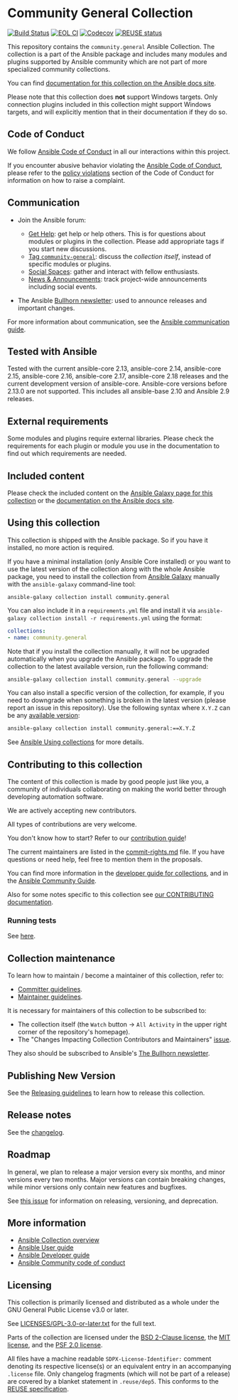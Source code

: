 <!--
Copyright (c) Ansible Project
GNU General Public License v3.0+ (see LICENSES/GPL-3.0-or-later.txt or https://www.gnu.org/licenses/gpl-3.0.txt)
SPDX-License-Identifier: GPL-3.0-or-later
-->

# Community General Collection

[![Build Status](https://dev.azure.com/ansible/community.general/_apis/build/status/CI?branchName=main)](https://dev.azure.com/ansible/community.general/_build?definitionId=31)
[![EOL CI](https://github.com/ansible-collections/community.general/workflows/EOL%20CI/badge.svg?event=push)](https://github.com/ansible-collections/community.general/actions)
[![Codecov](https://img.shields.io/codecov/c/github/ansible-collections/community.general)](https://codecov.io/gh/ansible-collections/community.general)
[![REUSE status](https://api.reuse.software/badge/github.com/ansible-collections/community.general)](https://api.reuse.software/info/github.com/ansible-collections/community.general)

This repository contains the `community.general` Ansible Collection. The collection is a part of the Ansible package and includes many modules and plugins supported by Ansible community which are not part of more specialized community collections.

You can find [documentation for this collection on the Ansible docs site](https://docs.ansible.com/ansible/latest/collections/community/general/).

Please note that this collection does **not** support Windows targets. Only connection plugins included in this collection might support Windows targets, and will explicitly mention that in their documentation if they do so.

## Code of Conduct

We follow [Ansible Code of Conduct](https://docs.ansible.com/ansible/latest/community/code_of_conduct.html) in all our interactions within this project.

If you encounter abusive behavior violating the [Ansible Code of Conduct](https://docs.ansible.com/ansible/latest/community/code_of_conduct.html), please refer to the [policy violations](https://docs.ansible.com/ansible/latest/community/code_of_conduct.html#policy-violations) section of the Code of Conduct for information on how to raise a complaint.

## Communication

* Join the Ansible forum:
  * [Get Help](https://forum.ansible.com/c/help/6): get help or help others. This is for questions about modules or plugins in the collection. Please add appropriate tags if you start new discussions.
  * [Tag `community-general`](https://forum.ansible.com/tag/community-general): discuss the *collection itself*, instead of specific modules or plugins.
  * [Social Spaces](https://forum.ansible.com/c/chat/4): gather and interact with fellow enthusiasts.
  * [News & Announcements](https://forum.ansible.com/c/news/5): track project-wide announcements including social events.

* The Ansible [Bullhorn newsletter](https://docs.ansible.com/ansible/devel/community/communication.html#the-bullhorn): used to announce releases and important changes.

For more information about communication, see the [Ansible communication guide](https://docs.ansible.com/ansible/devel/community/communication.html).

## Tested with Ansible

Tested with the current ansible-core 2.13, ansible-core 2.14, ansible-core 2.15, ansible-core 2.16, ansible-core 2.17, ansible-core 2.18 releases and the current development version of ansible-core. Ansible-core versions before 2.13.0 are not supported. This includes all ansible-base 2.10 and Ansible 2.9 releases.

## External requirements

Some modules and plugins require external libraries. Please check the requirements for each plugin or module you use in the documentation to find out which requirements are needed.

## Included content

Please check the included content on the [Ansible Galaxy page for this collection](https://galaxy.ansible.com/ui/repo/published/community/general/) or the [documentation on the Ansible docs site](https://docs.ansible.com/ansible/latest/collections/community/general/).

## Using this collection

This collection is shipped with the Ansible package. So if you have it installed, no more action is required.

If you have a minimal installation (only Ansible Core installed) or you want to use the latest version of the collection along with the whole Ansible package, you need to install the collection from [Ansible Galaxy](https://galaxy.ansible.com/ui/repo/published/community/general/) manually with the `ansible-galaxy` command-line tool:

    ansible-galaxy collection install community.general

You can also include it in a `requirements.yml` file and install it via `ansible-galaxy collection install -r requirements.yml` using the format:

```yaml
collections:
- name: community.general
```

Note that if you install the collection manually, it will not be upgraded automatically when you upgrade the Ansible package. To upgrade the collection to the latest available version, run the following command:

```bash
ansible-galaxy collection install community.general --upgrade
```

You can also install a specific version of the collection, for example, if you need to downgrade when something is broken in the latest version (please report an issue in this repository). Use the following syntax where `X.Y.Z` can be any [available version](https://galaxy.ansible.com/ui/repo/published/community/general/):

```bash
ansible-galaxy collection install community.general:==X.Y.Z
```

See [Ansible Using collections](https://docs.ansible.com/ansible/latest/user_guide/collections_using.html) for more details.

## Contributing to this collection

The content of this collection is made by good people just like you, a community of individuals collaborating on making the world better through developing automation software.

We are actively accepting new contributors.

All types of contributions are very welcome.

You don't know how to start? Refer to our [contribution guide](https://github.com/ansible-collections/community.general/blob/main/CONTRIBUTING.md)!

The current maintainers are listed in the [commit-rights.md](https://github.com/ansible-collections/community.general/blob/main/commit-rights.md#people) file. If you have questions or need help, feel free to mention them in the proposals.

You can find more information in the [developer guide for collections](https://docs.ansible.com/ansible/devel/dev_guide/developing_collections.html#contributing-to-collections), and in the [Ansible Community Guide](https://docs.ansible.com/ansible/latest/community/index.html).

Also for some notes specific to this collection see [our CONTRIBUTING documentation](https://github.com/ansible-collections/community.general/blob/main/CONTRIBUTING.md).

### Running tests

See [here](https://docs.ansible.com/ansible/devel/dev_guide/developing_collections.html#testing-collections).

## Collection maintenance

To learn how to maintain / become a maintainer of this collection, refer to:

* [Committer guidelines](https://github.com/ansible-collections/community.general/blob/main/commit-rights.md).
* [Maintainer guidelines](https://github.com/ansible/community-docs/blob/main/maintaining.rst).

It is necessary for maintainers of this collection to be subscribed to:

* The collection itself (the `Watch` button → `All Activity` in the upper right corner of the repository's homepage).
* The "Changes Impacting Collection Contributors and Maintainers" [issue](https://github.com/ansible-collections/overview/issues/45).

They also should be subscribed to Ansible's [The Bullhorn newsletter](https://docs.ansible.com/ansible/devel/community/communication.html#the-bullhorn).

## Publishing New Version

See the [Releasing guidelines](https://github.com/ansible/community-docs/blob/main/releasing_collections.rst) to learn how to release this collection.

## Release notes

See the [changelog](https://github.com/ansible-collections/community.general/blob/main/CHANGELOG.md).

## Roadmap

In general, we plan to release a major version every six months, and minor versions every two months. Major versions can contain breaking changes, while minor versions only contain new features and bugfixes.

See [this issue](https://github.com/ansible-collections/community.general/issues/582) for information on releasing, versioning, and deprecation.

## More information

- [Ansible Collection overview](https://github.com/ansible-collections/overview)
- [Ansible User guide](https://docs.ansible.com/ansible/latest/user_guide/index.html)
- [Ansible Developer guide](https://docs.ansible.com/ansible/latest/dev_guide/index.html)
- [Ansible Community code of conduct](https://docs.ansible.com/ansible/latest/community/code_of_conduct.html)

## Licensing

This collection is primarily licensed and distributed as a whole under the GNU General Public License v3.0 or later.

See [LICENSES/GPL-3.0-or-later.txt](https://github.com/ansible-collections/community.general/blob/main/COPYING) for the full text.

Parts of the collection are licensed under the [BSD 2-Clause license](https://github.com/ansible-collections/community.general/blob/main/LICENSES/BSD-2-Clause.txt), the [MIT license](https://github.com/ansible-collections/community.general/blob/main/LICENSES/MIT.txt), and the [PSF 2.0 license](https://github.com/ansible-collections/community.general/blob/main/LICENSES/PSF-2.0.txt).

All files have a machine readable `SDPX-License-Identifier:` comment denoting its respective license(s) or an equivalent entry in an accompanying `.license` file. Only changelog fragments (which will not be part of a release) are covered by a blanket statement in `.reuse/dep5`. This conforms to the [REUSE specification](https://reuse.software/spec/).
